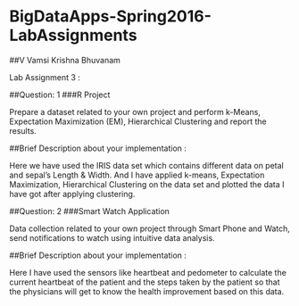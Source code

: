 # BigDataApps-Spring2016-LabAssignments
##V Vamsi Krishna Bhuvanam

Lab Assignment 3 :

##Question: 1
###R Project

Prepare a dataset related to your own project and perform k-Means, Expectation Maximization (EM), Hierarchical Clustering and report the results.

##Brief Description about your implementation : 

Here we have used the IRIS data set which contains different data on petal and sepal’s Length & Width. And I have applied k-means, Expectation Maximization, Hierarchical Clustering on the data set and plotted the data I have got after applying clustering.

##Question: 2
###Smart Watch Application

Data collection related to your own project through Smart Phone and Watch, send notifications to watch using intuitive data analysis.

##Brief Description about your implementation : 

Here I have used the sensors like heartbeat and pedometer to calculate the current heartbeat of the patient and the steps taken by the patient so that the physicians will get to know the health improvement based on this data.